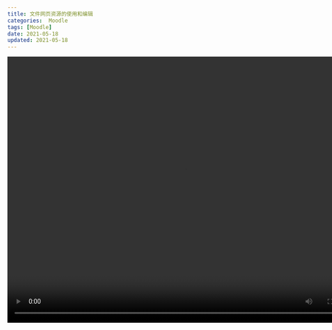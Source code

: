 ```yaml
---
title: 文件网页资源的使用和编辑
categories:  Moodle
tags: [Moodle]
date: 2021-05-18
updated: 2021-05-18
---
```


<video src="https://www.woteach.cn/pluginfile.php/950/mod_resource/content/1/4.5%E7%BD%91%E9%A1%B5%E4%BD%BF%E7%94%A8%E4%B8%8E%E7%BC%96%E8%BE%91.mp4" width="800px" height="600px" controls="controls"></video>